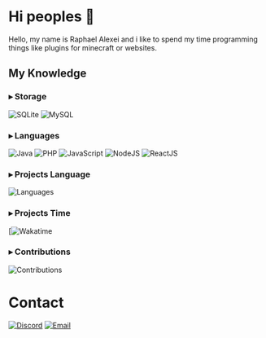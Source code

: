 # Hi peoples 👋

Hello, my name is Raphael Alexei and i like to spend my time programming things like plugins for minecraft or websites.

## My Knowledge

### ▸ Storage

![SQLite](https://img.shields.io/badge/SQLite-blue?style=for-the-badge)
![MySQL](https://img.shields.io/badge/MySQL-blue?style=for-the-badge)

### ▸ Languages
![Java](https://img.shields.io/badge/Java-blue?logoWidth=90&style=for-the-badge)
![PHP](https://img.shields.io/badge/PHP-red?logoWidth=90&style=for-the-badge)
![JavaScript](https://img.shields.io/badge/JavaScript-blueviolet?logoWidth=90&style=for-the-badge)
![NodeJS](https://img.shields.io/badge/NodeJS-blueviolet?logoWidth=90&style=for-the-badge)
![ReactJS](https://img.shields.io/badge/ReactJS-blueviolet?logoWidth=90&style=for-the-badge)

### ▸ Projects Language

![Languages](https://github-readme-stats.vercel.app/api/top-langs/?username=iDimaBR&layout=compact&theme=synthwave&hide_title=true&langs_count=10)

### ▸ Projects Time

[![Wakatime](https://github-readme-stats.vercel.app/api/wakatime?username=iDimaBR&theme=synthwave)

### ▸ Contributions

![Contributions](https://github-readme-stats.vercel.app/api?username=iDimaBR&theme=synthwave&show_icons=true&hide_title=true&count_private=true)

# Contact

[![Discord](https://img.shields.io/badge/Discord-7289DA?style=for-the-badge)](https://discord.com/users/388385602032369675)
[![Email](https://img.shields.io/badge/Email-0078D4?style=for-the-badge)](mailto:raphaeeelbr@gmail.com")

